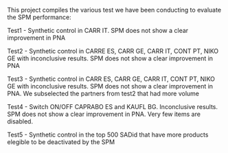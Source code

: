This project compiles the various test we have been conducting to evaluate
the SPM performance:

Test1 - Synthetic control in CARR IT. SPM does not show a clear improvement
in PNA

Test2 - Synthetic control in CARRE ES, CARR GE, CARR IT, CONT PT, NIKO GE
with inconclusive results. SPM does not show a clear improvement in PNA

Test3 - Synthetic control in CARR ES, CARR GE, CARR IT, CONT PT, NIKO GE 
with inconclusive results. SPM does not show a clear improvement in PNA. 
We subselected the partners from test2 that had more volume

Test4 - Switch ON/OFF CAPRABO ES and KAUFL BG. Inconclusive results. 
SPM does not show a clear improvement in PNA. Very few items are disabled.

Test5 - Synthetic control in the top 500 SADid that have more products
elegible to be deactivated by the SPM